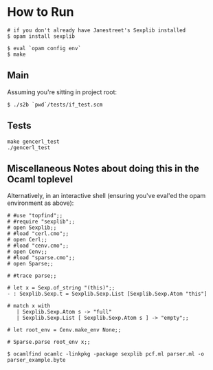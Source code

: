 
# How to Run
```
# if you don't already have Janestreet's Sexplib installed
$ opam install sexplib

$ eval `opam config env`
$ make
```

## Main
Assuming you're sitting in project root:
```
$ ./s2b `pwd`/tests/if_test.scm
```

## Tests
```
make gencerl_test
./gencerl_test
```

## Miscellaneous Notes about doing this in the Ocaml toplevel
Alternatively, in an interactive shell (ensuring you've eval'ed the opam environment as above):
```
# #use "topfind";;
# #require "sexplib";;
# open Sexplib;;
# #load "cerl.cmo";;
# open Cerl;;
# #load "cenv.cmo";;
# open Cenv;;
# #load "sparse.cmo";;
# open Sparse;;

# #trace parse;;

# let x = Sexp.of_string "(this)";;
- : Sexplib.Sexp.t = Sexplib.Sexp.List [Sexplib.Sexp.Atom "this"]

# match x with 
   | Sexplib.Sexp.Atom s -> "full"
   | Sexplib.Sexp.List [ Sexplib.Sexp.Atom s ] -> "empty";;

# let root_env = Cenv.make_env None;;

# Sparse.parse root_env x;;

```

```
$ ocamlfind ocamlc -linkpkg -package sexplib pcf.ml parser.ml -o parser_example.byte
```

